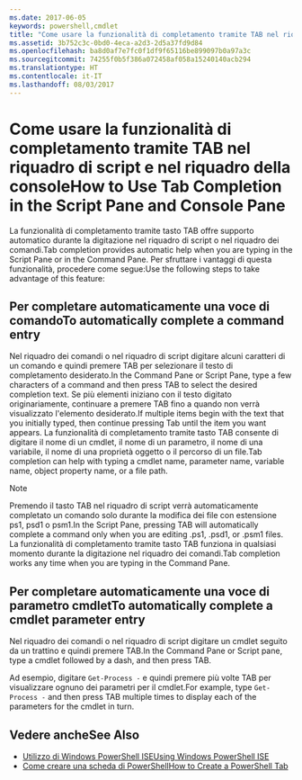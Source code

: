 ```yaml
---
ms.date: 2017-06-05
keywords: powershell,cmdlet
title: "Come usare la funzionalità di completamento tramite TAB nel riquadro di script e nel riquadro della console"
ms.assetid: 3b752c3c-0bd0-4eca-a2d3-2d5a37fd9d84
ms.openlocfilehash: ba8d0af7e7fc0f1df9f65116be899097b0a97a3c
ms.sourcegitcommit: 74255f0b5f386a072458af058a15240140acb294
ms.translationtype: HT
ms.contentlocale: it-IT
ms.lasthandoff: 08/03/2017
---
```

# <a name="how-to-use-tab-completion-in-the-script-pane-and-console-pane"></a><span data-ttu-id="34ddf-103">Come usare la funzionalità di completamento tramite TAB nel riquadro di script e nel riquadro della console</span><span class="sxs-lookup"><span data-stu-id="34ddf-103">How to Use Tab Completion in the Script Pane and Console Pane</span></span>
<span data-ttu-id="34ddf-104">La funzionalità di completamento tramite tasto TAB offre supporto automatico durante la digitazione nel riquadro di script o nel riquadro dei comandi.</span><span class="sxs-lookup"><span data-stu-id="34ddf-104">Tab completion provides automatic help when you are typing in the Script Pane or in the Command Pane.</span></span> <span data-ttu-id="34ddf-105">Per sfruttare i vantaggi di questa funzionalità, procedere come segue:</span><span class="sxs-lookup"><span data-stu-id="34ddf-105">Use the following steps to take advantage of this feature:</span></span>

## <a name="to-automatically-complete-a-command-entry"></a><span data-ttu-id="34ddf-106">Per completare automaticamente una voce di comando</span><span class="sxs-lookup"><span data-stu-id="34ddf-106">To automatically complete a command entry</span></span>
<span data-ttu-id="34ddf-107">Nel riquadro dei comandi o nel riquadro di script digitare alcuni caratteri di un comando e quindi premere TAB per selezionare il testo di completamento desiderato.</span><span class="sxs-lookup"><span data-stu-id="34ddf-107">In the Command Pane or Script Pane, type a few characters of a command and then press TAB to select the desired completion text.</span></span> <span data-ttu-id="34ddf-108">Se più elementi iniziano con il testo digitato originariamente, continuare a premere TAB fino a quando non verrà visualizzato l'elemento desiderato.</span><span class="sxs-lookup"><span data-stu-id="34ddf-108">If multiple items begin with the text that you initially typed, then continue pressing Tab until the item you want appears.</span></span> <span data-ttu-id="34ddf-109">La funzionalità di completamento tramite tasto TAB consente di digitare il nome di un cmdlet, il nome di un parametro, il nome di una variabile, il nome di una proprietà oggetto o il percorso di un file.</span><span class="sxs-lookup"><span data-stu-id="34ddf-109">Tab completion can help with typing a cmdlet name, parameter name, variable name, object property name, or a file path.</span></span>

> [!NOTE]
> <span data-ttu-id="34ddf-110">Premendo il tasto TAB nel riquadro di script verrà automaticamente completato un comando solo durante la modifica dei file con estensione ps1, psd1 o psm1.</span><span class="sxs-lookup"><span data-stu-id="34ddf-110">In the Script Pane, pressing TAB will automatically complete a command only when you are editing .ps1, .psd1, or .psm1 files.</span></span> <span data-ttu-id="34ddf-111">La funzionalità di completamento tramite tasto TAB funziona in qualsiasi momento durante la digitazione nel riquadro dei comandi.</span><span class="sxs-lookup"><span data-stu-id="34ddf-111">Tab completion works any time when you are typing in the Command Pane.</span></span>

## <a name="to-automatically-complete-a-cmdlet-parameter-entry"></a><span data-ttu-id="34ddf-112">Per completare automaticamente una voce di parametro cmdlet</span><span class="sxs-lookup"><span data-stu-id="34ddf-112">To automatically complete a cmdlet parameter entry</span></span>
<span data-ttu-id="34ddf-113">Nel riquadro dei comandi o nel riquadro di script digitare un cmdlet seguito da un trattino e quindi premere TAB.</span><span class="sxs-lookup"><span data-stu-id="34ddf-113">In the Command Pane or Script pane, type a cmdlet followed by a dash, and then press TAB.</span></span>

<span data-ttu-id="34ddf-114">Ad esempio, digitare `Get-Process -` e quindi premere più volte TAB per visualizzare ognuno dei parametri per il cmdlet.</span><span class="sxs-lookup"><span data-stu-id="34ddf-114">For example, type `Get-Process -` and then press TAB multiple times to display each of the parameters for the cmdlet in turn.</span></span>

## <a name="see-also"></a><span data-ttu-id="34ddf-115">Vedere anche</span><span class="sxs-lookup"><span data-stu-id="34ddf-115">See Also</span></span>
- [<span data-ttu-id="34ddf-116">Utilizzo di Windows PowerShell ISE</span><span class="sxs-lookup"><span data-stu-id="34ddf-116">Using Windows PowerShell ISE</span></span>](using-the-windows-powershell-ise.md)
- [<span data-ttu-id="34ddf-117">Come creare una scheda di PowerShell</span><span class="sxs-lookup"><span data-stu-id="34ddf-117">How to Create a PowerShell Tab</span></span>](How-to-Create-a-PowerShell-Tab-in-Windows-PowerShell-ISE.md)

